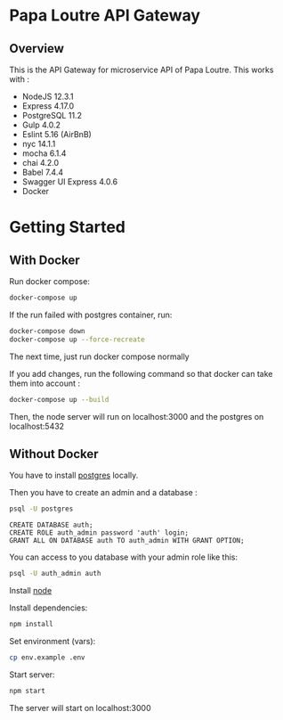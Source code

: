 # Papa Loutre API Gateway
## Overview

This is the API Gateway for microservice API of Papa Loutre.
This works with :
  - NodeJS 12.3.1
  - Express 4.17.0
  - PostgreSQL 11.2
  - Gulp 4.0.2
  - Eslint 5.16 (AirBnB)
  - nyc 14.1.1
  - mocha 6.1.4
  - chai 4.2.0
  - Babel 7.4.4
  - Swagger UI Express 4.0.6
  - Docker


# Getting Started
## With Docker

Run docker compose:
```sh
docker-compose up
```

If the run failed with postgres container, run:

```sh
docker-compose down
docker-compose up --force-recreate
```

The next time, just run docker compose normally

If you add changes, run the following command so that docker can take them into account :

```sh
docker-compose up --build
```

Then, the node server will run on localhost:3000 and the postgres on localhost:5432

## Without Docker

You have to install [postgres](https://www.postgresql.org) locally.

Then you have to create an admin and a database :

```sh
psql -U postgres
```

```postgres
CREATE DATABASE auth;
CREATE ROLE auth_admin password 'auth' login;
GRANT ALL ON DATABASE auth TO auth_admin WITH GRANT OPTION;
```

You can access to you database with your admin role like this:

```bash
psql -U auth_admin auth
```

Install [node](https://nodejs.org/en/)


Install dependencies:

```sh
npm install
```

Set environment (vars):

```sh
cp env.example .env
```

Start server:

```sh
npm start
```

The server will start on localhost:3000
